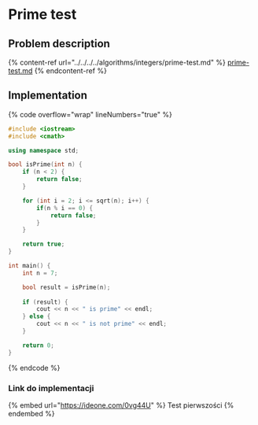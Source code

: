 # Prime test

## Problem description

{% content-ref url="../../../../algorithms/integers/prime-test.md" %}
[prime-test.md](../../../../algorithms/integers/prime-test.md)
{% endcontent-ref %}

## Implementation

{% code overflow="wrap" lineNumbers="true" %}
```cpp
#include <iostream>
#include <cmath>

using namespace std;

bool isPrime(int n) {
    if (n < 2) {
        return false;
    }

    for (int i = 2; i <= sqrt(n); i++) {
        if(n % i == 0) {
            return false;
        }
    }

    return true;
}

int main() {
    int n = 7;

    bool result = isPrime(n);
    
    if (result) {
        cout << n << " is prime" << endl;
    } else {
        cout << n << " is not prime" << endl;
    }

    return 0;
}
```
{% endcode %}

### Link do implementacji

{% embed url="https://ideone.com/0vg44U" %}
Test pierwszości
{% endembed %}
